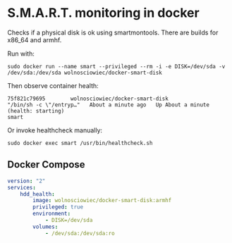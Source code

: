 S.M.A.R.T. monitoring in docker
===============================

Checks if a physical disk is ok using smartmontools.
There are builds for x86_64 and armhf.

Run with:
```
sudo docker run --name smart --privileged --rm -i -e DISK=/dev/sda -v /dev/sda:/dev/sda wolnosciowiec/docker-smart-disk
```

Then observe container health:
```
75f821c79695        wolnosciowiec/docker-smart-disk                             "/bin/sh -c \"/entryp…"   About a minute ago   Up About a minute (health: starting)                                                          smart
```

Or invoke healthcheck manually:
```
sudo docker exec smart /usr/bin/healthcheck.sh
```

Docker Compose
--------------

```yaml
version: "2"
services:
    hdd_health:
        image: wolnosciowiec/docker-smart-disk:armhf
        privileged: true
        environment:
            - DISK=/dev/sda
        volumes:
            - /dev/sda:/dev/sda:ro
```